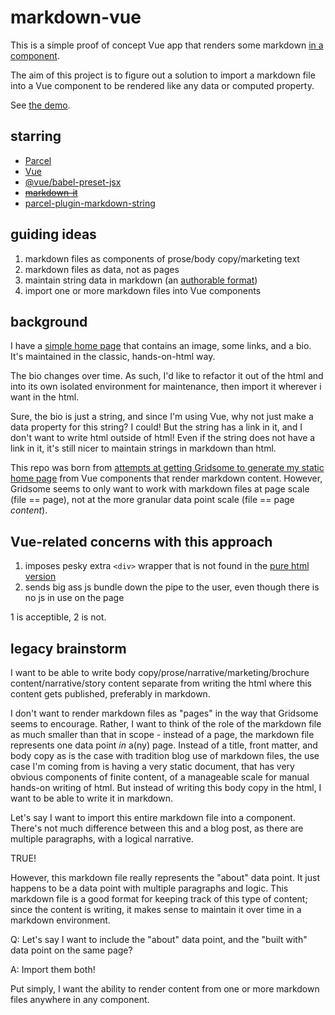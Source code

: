 # markdown-vue

This is a simple proof of concept Vue app that renders some markdown [in a component](https://github.com/brianzelip/markdown-vue/blob/master/src/App.vue#L15-L18).

The aim of this project is to figure out a solution to import a markdown file into a Vue component to be rendered like any data or computed property.

See [the demo](https://markdown-vue.netlify.com).

## starring

- [Parcel](https://parceljs.org)
- [Vue](https://vuejs.org)
- [@vue/babel-preset-jsx](https://github.com/vuejs/jsx)
- ~~[markdown-it](https://github.com/markdown-it/markdown-it)~~
- [parcel-plugin-markdown-string](https://github.com/jaywcjlove/parcel-plugin-markdown-string)

## guiding ideas

1. markdown files as components of prose/body copy/marketing text
2. markdown files as data, not as pages
3. maintain string data in markdown (an [authorable format](https://johno.com/authorable-format))
4. import one or more markdown files into Vue components

## background

I have a [simple home page](http://zelip.me) that contains an image, some links, and a bio. It's maintained in the classic, hands-on-html way.

The bio changes over time. As such, I'd like to refactor it out of the html and into its own isolated environment for maintenance, then import it wherever i want in the html.

Sure, the bio is just a string, and since I'm using Vue, why not just make a data property for this string? I could! But the string has a link in it, and I don't want to write html outside of html! Even if the string does not have a link in it, it's still nicer to maintain strings in markdown than html.

This repo was born from [attempts at getting Gridsome to generate my static home page](https://github.com/brianzelip/zelip.me) from Vue components that render markdown content. However, Gridsome seems to only want to work with markdown files at page scale (file == page), not at the more granular data point scale (file == page _content_).

## Vue-related concerns with this approach

1. imposes pesky extra `<div>` wrapper that is not found in the [pure html version](https://github.com/brianzelip/brianzelip.github.io/blob/master/index.html#L67)
2. sends big ass js bundle down the pipe to the user, even though there is no js in use on the page

1 is acceptible, 2 is not.

## legacy brainstorm

I want to be able to write body copy/prose/narrative/marketing/brochure content/narrative/story content separate from writing the html where this content gets published, preferably in markdown.

I don't want to render markdown files as "pages" in the way that Gridsome seems to encourage. Rather, I want to think of the role of the markdown file as much smaller than that in scope - instead of a page, the markdown file represents one data point _in_ a(ny) page. Instead of a title, front matter, and body copy as is the case with tradition blog use of markdown files, the use case I'm coming from is having a very static document, that has very obvious components of finite content, of a manageable scale for manual hands-on writing of html. But instead of writing this body copy in the html, I want to be able to write it in markdown.

Let's say I want to import this entire markdown file into a component. There's not much difference between this and a blog post, as there are multiple paragraphs, with a logical narrative.

TRUE!

However, this markdown file really represents the "about" data point. It just happens to be a data point with multiple paragraphs and logic. This markdown file is a good format for keeping track of this type of content; since the content is writing, it makes sense to maintain it over time in a markdown environment.

Q: Let's say I want to include the "about" data point, and the "built with" data point on the same page?

A: Import them both!

Put simply, I want the ability to render content from one or more markdown files anywhere in any component.
